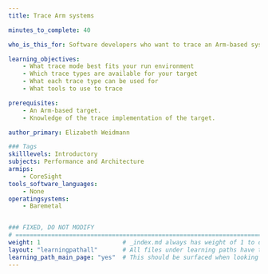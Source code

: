 ```yaml
---
title: Trace Arm systems

minutes_to_complete: 40

who_is_this_for: Software developers who want to trace an Arm-based system.

learning_objectives: 
    - What trace mode best fits your run environment
    - Which trace types are available for your target
    - What each trace type can be used for
    - What tools to use to trace

prerequisites:
    - An Arm-based target.
    - Knowledge of the trace implementation of the target.

author_primary: Elizabeth Weidmann

### Tags
skilllevels: Introductory
subjects: Performance and Architecture
armips:
    - CoreSight
tools_software_languages:
    - None
operatingsystems:
    - Baremetal


### FIXED, DO NOT MODIFY
# ================================================================================
weight: 1                       # _index.md always has weight of 1 to order correctly
layout: "learningpathall"       # All files under learning paths have this same wrapper
learning_path_main_page: "yes"  # This should be surfaced when looking for related content. Only set for _index.md of learning path content.
---
```

